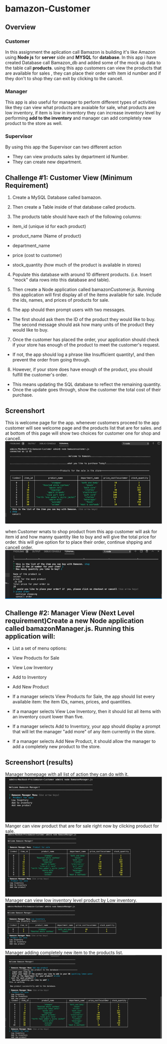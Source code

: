 # bamazon-Customer
## Overview
### Customer 
In this assignment the aplication call Bamazon is building it's like Amazon using  **Node js** for **server** side and **MYSQL** for **database**. In this app i have created Database call Bamazon_db and added some of the mock up data to the table call **products**. using this app customers can view the products that are available for sales , they can place their order with item id number and if they don't to shop they can exit by clicking to the cancell.
 ### Manager 
 This app is also useful for manager to perform different types of activities like they can view what products are  avaiable for sale, what products are low inventory, if item is low in inventory they can increase inventory level by performing **add to the inventory** and manager can add completely new product to the store as well.
### Supervisor 
By using this app the Supervisor can two different action 
- They can view products sales by department id Number.
- They can create new department.

## Challenge #1: Customer View (Minimum Requirement)
1. Create a MySQL Database called bamazon.


2. Then create a Table inside of that database called products.


3. The products table should have each of the following columns:


- item_id (unique id for each product)


- product_name (Name of product)


- department_name


- price (cost to customer)


- stock_quantity (how much of the product is available in stores)




4. Populate this database with around 10 different products. (i.e. Insert "mock" data rows into this database and table).


5. Then create a Node application called bamazonCustomer.js. Running this application will first display all of the items available for sale. Include the ids, names, and prices of products for sale.


6. The app should then prompt users with two messages.

- The first should ask them the ID of the product they would like to buy.
The second message should ask how many units of the product they would like to buy.



7. Once the customer has placed the order, your application should check if your store has enough of the product to meet the customer's request.

- If not, the app should log a phrase like Insufficient quantity!, and then prevent the order from going through.



8. However, if your store does have enough of the product, you should fulfill the customer's order.

- This means updating the SQL database to reflect the remaining quantity.
- Once the update goes through, show the customer the total cost of their purchase.

## Screenshort
This is welcome page for the app. whenever customers proceed to the app customer will see welcome page and the products list that are for sales. and at bottom of this page will show two choices for customer one for shop and cancell.
<img src="images/Image 11-18-19 at 11.59 PM.jpg"
alt="database table in console"/>

when Customer wnats to shop product from this app customer will ask for item id and how manny quantity like to buy and will give the total price for order. this will give option for to place their order, continue shpping  and cancell order.
<img src="images/Image 11-19-19 at 12.11 AM.jpg"
alt="total for shopping"/>

## Challenge #2: Manager View (Next Level requirement)Create a new Node application called bamazonManager.js. Running this application will:


- List a set of menu options:


* View Products for Sale


* View Low Inventory


* Add to Inventory


* Add New Product




- If a manager selects View Products for Sale, the app should list every available item: the item IDs, names, prices, and quantities.


- If a manager selects View Low Inventory, then it should list all items with an inventory count lower than five.


- If a manager selects Add to Inventory, your app should display a prompt that will let the manager "add more" of any item currently in the store.


 - If a manager selects Add New Product, it should allow the manager to add a completely new product to the store.


 ## Screenshort (results)
Manager homepage with all list of action they can do with it.
<img src="images/image 2019-11-19 at 12.50.25 AM.jpg"
alt="Manager home page"/>
Manger can view product that are for sale right now by clicking product for sale.
<img src="images/Image 11-19-19 at 12.54 AM.jpg"
alt="total for shopping"/>
Manager can view low inventory level product by Low inventory.
<img src="images/Image 11-19-19 at 12.55 AM.jpg"
alt="total for shopping"/>
Manager adding completely new item to the products list.
<img src="images/Image 11-19-19 at 1.00 AM.jpg"
alt="total for shopping"/>
